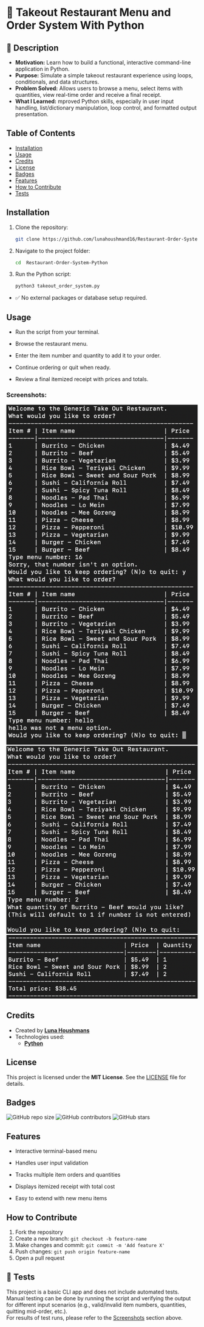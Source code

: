 # 🍱 Takeout Restaurant Menu and Order System With Python

## 📌 Description

- **Motivation:** Learn how to build a functional, interactive command-line application in Python.
- **Purpose:** Simulate a simple takeout restaurant experience using loops, conditionals, and data structures.
- **Problem Solved:** Allows users to browse a menu, select items with quantities, view real-time order and receive a final receipt.
- **What I Learned:** mproved Python skills, especially in user input handling, list/dictionary manipulation, loop control, and formatted output presentation.

## Table of Contents

- [Installation](#installation)
- [Usage](#usage)
- [Credits](#credits)
- [License](#license)
- [Badges](#badges)
- [Features](#features)
- [How to Contribute](#how-to-contribute)
- [Tests](#tests)

## Installation

1. Clone the repository:
   ```sh
   git clone https://github.com/lunahoushmand16/Restaurant-Order-System-Python
   ```
2. Navigate to the project folder:
   ```sh
   cd  Restaurant-Order-System-Python
   ```
3. Run the Python script:
   ```sh
   python3 takeout_order_system.py
   ```
- ✅ No external packages or database setup required.

## Usage

- Run the script from your terminal.

- Browse the restaurant menu.

- Enter the item number and quantity to add it to your order.

- Continue ordering or quit when ready.

- Review a final itemized receipt with prices and totals.

### Screenshots:

![Welcom To Resturant Menu](./Assets/Welcom-to-menu.png)
![Choice of orders](./Assets/Orders.png)
![Total Recips](./Assets/The-Recip.png)

## Credits

- Created by **[Luna Houshmans](https://github.com/lunahoushmand16)**
- Technologies used: 
  - **[Python](https://www.python.org/)**

## License

This project is licensed under the **MIT License**. See the [LICENSE](LICENSE) file for details.

## Badges

![GitHub repo size](https://img.shields.io/github/repo-size/lunahoushmand16/Restaurant-Order-System-Python)
![GitHub contributors](https://img.shields.io/github/contributors/lunahoushmand16/Restaurant-Order-System-Python)
![GitHub stars](https://img.shields.io/github/stars/lunahoushmand16/Restaurant-Order-System-Python?style=social)

## Features

- Interactive terminal-based menu

- Handles user input validation

- Tracks multiple item orders and quantities

- Displays itemized receipt with total cost

- Easy to extend with new menu items

## How to Contribute

1. Fork the repository
2. Create a new branch: `git checkout -b feature-name`
3. Make changes and commit: `git commit -m 'Add feature X'`
4. Push changes: `git push origin feature-name`
5. Open a pull request

## 🧪 Tests

This project is a basic CLI app and does not include automated tests.  
Manual testing can be done by running the script and verifying the output for different input scenarios (e.g., valid/invalid item numbers, quantities, quitting mid-order, etc.).  
For results of test runs, please refer to the [Screenshots](#screenshots) section above.


